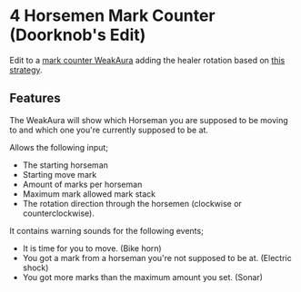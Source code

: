 # 4 Horsemen Mark Counter (Doorknob's Edit)

Edit to a [mark counter WeakAura](https://wago.io/amLxHdF6g) adding the healer rotation based on [this strategy](https://docs.google.com/document/d/1ftQI3Tdwto-z-oPXr7WEsvlqIuGdbOKkm67IgB_h-bE/edit#heading=h.k09bjt70nku7).

## Features

The WeakAura will show which Horseman you are supposed to be moving to and which one you're currently supposed to be at.

Allows the following input;
- The starting horseman
- Starting move mark
- Amount of marks per horseman
- Maximum mark allowed mark stack
- The rotation direction through the horsemen (clockwise or counterclockwise).

It contains warning sounds for the following events;

- It is time for you to move. (Bike horn)
- You got a mark from a horseman you're not supposed to be at. (Electric shock)
- You got more marks than the maximum amount you set. (Sonar)
